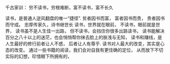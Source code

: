 千古家训：
穷不读书，穷根难断，富不读书，富不长久

读书，是普通人逆风翻盘的唯一“捷径”.
贫者因书而富，
富者因书而贵，
贵者因书而守成。
忠厚传家久，诗书继世长
读书，世界就在眼前，
不读书，眼前就是世界，
读书虽不是人生佳一出路，
但不读书，会挡住你很多出路读书，
读书能解决百分之八十以上的迷茫，也会悄悄帮你抹去脸上的肤浅与无知，
读书和赚线，是人生最好的修行前者让人不惑，
后者让人有尊乎. 读书对人最大的改变，其实是心态的改变。
通过一些书籍的阅读，我们会对自我有更住确的定位，
从而放下不切实际的幻想，珍惜眼下所拥有的，